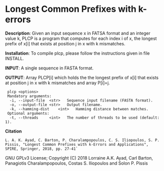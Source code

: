 Longest Common Prefixes with k-errors
===

<b>Description</b>: Given an input sequence x in FATSA format and an integer value k, PLCP is a program that computes for each index i of x, the longest prefix of x[i] that exists at position j in x with k mismatches.

<b>Installation</b>: To compile plcp, please follow the instructions given in file INSTALL.

<b>INPUT</b>: A single sequence in FASTA format.

<b>OUTPUT</b>: Array PLCP[i] which holds the the longest prefix of x[i] that exists at position j in x with k mismatches and array P[i]=j.

```
 plcp <options>
 Mandatory arguments:
  -i, --input-file	<str>	Sequence input filename (FASTA format).
  -o, --output-file	<str>	Output filename.
  -k, --hamming-dist	<int>	Hamming distance between matches.
 Optional arguments:
  -t, --threads		<int>	The number of threads to be used (default: 1).
```

<b>Citation</b>
```
L. A. K. Ayad, C. Barton, P. Charalampopoulos, C. S. Iliopoulos, S. P. Pissis, "Longest Common Prefixes with k-Errors and Applications", SPIRE, Springer, 2018, pp. 27-41`
```

GNU GPLv3 License; Copyright (C) 2018 Lorraine A.K. Ayad, Carl Barton, Panagiotis 
Charalampopoulos, Costas S. Iliopoulos and Solon P. Pissis

